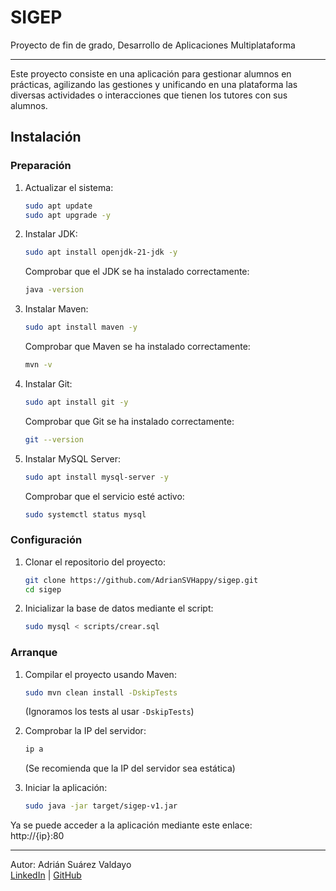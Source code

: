 # SIGEP
Proyecto de fin de grado, Desarrollo de Aplicaciones Multiplataforma

---

Este proyecto consiste en una aplicación para gestionar alumnos en prácticas, agilizando las gestiones y unificando en una plataforma las diversas actividades o interacciones que tienen los tutores con sus alumnos.

## Instalación

### Preparación

1. Actualizar el sistema:
    ```bash
    sudo apt update
    sudo apt upgrade -y
    ```

2. Instalar JDK:
    ```bash
    sudo apt install openjdk-21-jdk -y
    ```
    Comprobar que el JDK se ha instalado correctamente:
    ```bash
    java -version
    ```

3. Instalar Maven:
    ```bash
    sudo apt install maven -y    
    ```
    Comprobar que Maven se ha instalado correctamente:
    ```bash
    mvn -v
    ```

4. Instalar Git:
    ```bash
    sudo apt install git -y
    ```
    Comprobar que Git se ha instalado correctamente:
    ```bash
    git --version
    ```

5. Instalar MySQL Server:
    ```bash
    sudo apt install mysql-server -y
    ```
    Comprobar que el servicio esté activo:
    ```bash
    sudo systemctl status mysql
    ```

### Configuración

1. Clonar el repositorio del proyecto:
    ```bash
    git clone https://github.com/AdrianSVHappy/sigep.git
    cd sigep
    ```

2. Inicializar la base de datos mediante el script:
    ```bash
    sudo mysql < scripts/crear.sql
    ```

### Arranque

1. Compilar el proyecto usando Maven:
    ```bash
    sudo mvn clean install -DskipTests
    ```
    (Ignoramos los tests al usar `-DskipTests`)

2. Comprobar la IP del servidor:
    ```bash
    ip a
    ```
    (Se recomienda que la IP del servidor sea estática)

3. Iniciar la aplicación:
    ```bash
    sudo java -jar target/sigep-v1.jar
    ```

Ya se puede acceder a la aplicación mediante este enlace:  
http://{ip}:80

---

Autor: Adrián Suárez Valdayo  
[LinkedIn](https://www.linkedin.com/in/adri%C3%A1n-su%C3%A1rez-valdayo-4583a726a/) | [GitHub](https://github.com/AdrianSVHappy)

